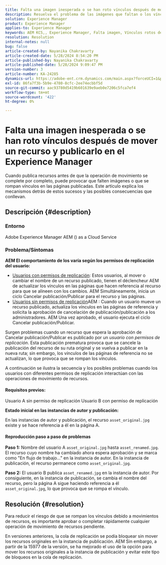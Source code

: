 ```yaml
---
title: Falta una imagen inesperada o se han roto vínculos después de mover un recurso y publicarlo en el Experience Manager
description: Resuelva el problema de las imágenes que faltan o los vínculos rotos debido a los movimientos de recursos en el Experience Manager.
solution: Experience Manager
product: Experience Manager
applies-to: Experience Manager
keywords: AEM KCS,, Experience Manager, Falta imagen, Vínculos rotos después de mover y publicar recursos
resolution: Resolution
internal-notes: null
bug: false
article-created-by: Nayanika Chakravarty
article-created-date: 5/28/2024 8:54:20 PM
article-published-by: Nayanika Chakravarty
article-published-date: 5/28/2024 9:09:47 PM
version-number: 3
article-number: KA-24285
dynamics-url: https://adobe-ent.crm.dynamics.com/main.aspx?forceUCI=1&pagetype=entityrecord&etn=knowledgearticle&id=dd4ace71-341d-ef11-840a-000d3a372703
exl-id: 86fa7f3b-5b9e-4780-8cfc-2ee74ecbbf5d
source-git-commit: aac93780d5419b601639e9aeb0e7206c5fca7ef4
workflow-type: tm+mt
source-wordcount: '422'
ht-degree: 0%

---
```


# Falta una imagen inesperada o se han roto vínculos después de mover un recurso y publicarlo en el Experience Manager


Cuando publica recursos antes de que la operación de movimiento se complete por completo, puede provocar que falten imágenes o que se rompan vínculos en las páginas publicadas. Este artículo explica los mecanismos detrás de estos sucesos y las posibles consecuencias que conllevan.

## Descripción {#description}


### <b>Entorno</b>

Adobe Experience Manager AEM () as a Cloud Service

### Problema/Síntomas

<b>AEM El comportamiento de los varía según los permisos de replicación del usuario:</b>

- <u>Usuarios con permisos de replicación</u>: Estos usuarios, al mover o cambiar el nombre de un recurso publicado, tienen el déclencheur AEM de actualizar los vínculos en las páginas que hacen referencia al recurso para que se alineen con los cambios. AEM Simultáneamente, inicia un ciclo Cancelar publicación/Publicar para el recurso y las páginas.
- <u>Usuarios sin permisos de replicación</u>AEM : Cuando un usuario mueve un recurso publicado, actualiza los vínculos en las páginas de referencia y solicita la aprobación de cancelación de publicación/publicación a los administradores. AEM Una vez aprobado, el usuario ejecuta el ciclo Cancelar publicación/Publicar.


Surgen problemas cuando un recurso que espera la aprobación de Cancelar publicación/Publicar es publicado por un *usuario con permisos de replicación*. Esta publicación prematura provoca que se cancele la publicación del recurso de su ruta original y se vuelva a publicar en la nueva ruta; sin embargo, los vínculos de las páginas de referencia no se actualizan, lo que provoca que se rompan los vínculos.

A continuación se ilustra la secuencia y los posibles problemas cuando los usuarios con diferentes permisos de replicación interactúan con las operaciones de movimiento de recursos.

#### <b>Requisitos previos:</b>

Usuario A sin permiso de replicación Usuario B con permiso de replicación

<b>Estado inicial en las instancias de autor y publicación:</b>

En las instancias de autor y publicación, el recurso `asset_original.jpg` existe y se hace referencia a él en la página A.

#### <b>Reproducción paso a paso de problemas</b>

<b>Paso 1:</b> Nombre del usuario A `asset_original.jpg` hasta `asset_renamed.jpg`. El recurso cuyo nombre ha cambiado ahora espera aprobación y se marca como &quot;En flujo de trabajo...&quot; en la instancia de autor. En la instancia de publicación, el recurso permanece como `asset_original.jpg`.

<b>Paso 2:</b> El usuario B publica `asset_renamed.jpg` en la instancia de autor. Por consiguiente, en la instancia de publicación, se cambia el nombre del recurso, pero la página A sigue haciendo referencia a él `asset_original.jpg`, lo que provoca que se rompa el vínculo.


## Resolución {#resolution}


Para reducir el riesgo de que se rompan los vínculos debido a movimientos de recursos, es importante aprobar o completar rápidamente cualquier operación de movimiento de recursos pendiente.

En versiones anteriores, la cola de replicación se podía bloquear sin mover los recursos originales en la instancia de publicación. AEM Sin embargo, a partir de la 15977 de la versión, se ha mejorado el uso de la opción para mover los recursos originales a la instancia de publicación y evitar este tipo de bloqueos en la cola de replicación.
